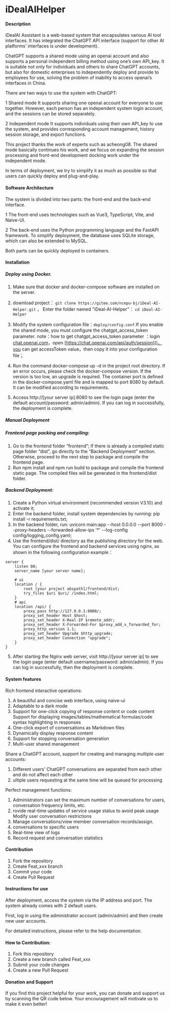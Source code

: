 # iDealAIHelper

#### Description
iDealAI Assistant is a web-based system that encapsulates various AI tool interfaces. It has integrated the ChatGPT API interface (support for other AI platforms’ interfaces is under development).

ChatGPT supports a shared mode using an openai account and also supports a personal independent billing method using one’s own API_key. It is suitable not only for individuals and others to share ChatGPT accounts, but also for domestic enterprises to independently deploy and provide to employees for use, solving the problem of inability to access openai’s interfaces in China.


There are two ways to use the system with ChatGPT:

1 Shared mode
It supports sharing one openai account for everyone to use together. However, each person has an independent system login account, and the sessions can be stored separately.

2 Independent mode
It supports individuals using their own API_key to use the system, and provides corresponding account management, history session storage, and export functions.

This project thanks the work of experts such as acheong08. The shared mode basically continues his work, and we focus on expanding the session processing and front-end development docking work under the independent mode.

In terms of deployment, we try to simplify it as much as possible so that users can quickly deploy and plug-and-play.

#### Software Architecture
The system is divided into two parts: the front-end and the back-end interface.

1 The front-end uses technologies such as Vue3, TypeScript, Vite, and Naive-UI.

2 The back-end uses the Python programming language and the FastAPI framework. To simplify deployment, the database uses SQLite storage, which can also be extended to MySQL.

Both parts can be quickly deployed in containers.

#### Installation

##### Deploy using Docker.

1. Make sure that docker and docker-compose software are installed on the server.

2. download project：
`git clone https://gitee.com/ncepu-bj/iDeal-AI-Helper.git` ，
 Enter the folder named "iDeal-AI-Helper"：
 `cd iDeal-AI-Helper`

3. Modify the system configuration file：`deploy/config.conf`.If you enable the shared mode, you must configure the chatgpt_access_token parameter.
note：how to get chatgpt_access_token parameter ：login [chat.openai.com]()，open [https://chat.openai.com/api/auth/session]()，you can get accessToken value，then copy it into your configuration file；

4. Run the command docker-compose up -d in the project root directory. If an error occurs, please check the docker-compose version. If the version is too low, an upgrade is required. The container port is defined in the docker-compose.yaml file and is mapped to port 8080 by default. It can be modified according to requirements.

5. Access http://[your server ip]:8080 to see the login page (enter the default account/password: admin/admin). If you can log in successfully, the deployment is complete.

##### Manual Deployment

##### Frontend page packing and compiling:

1. Go to the frontend folder “frontend”; If there is already a compiled static page folder “dist”, go directly to the “Backend Deployment” section. Otherwise, proceed to the next step to package and compile the frontend page.
2. Run npm install and npm run build to package and compile the frontend static page. The compiled files will be generated in the frontend/dist folder.

##### Backend Deployment:

1. Create a Python virtual environment (recommended version V3.10) and activate it;
2. Enter the backend folder, install system dependencies by running: pip install -r requirements.txt;
3. In the backend folder, run: uvicorn main:app --host 0.0.0.0 --port 8000 --proxy-headers --forwarded-allow-ips '*' --log-config config/logging_config.yaml;
4. Use the frontend/dist/ directory as the publishing directory for the web. You can configure the frontend and backend services using nginx, as shown in the following configuration example：

```
server {
	listen 80;
	server_name [your server name];

    # ui
    location / {
        root [your project abspath]/frontend/dist;
        try_files $uri $uri/ /index.html;
    }
    # api
    location /api/ {
        proxy_pass http://127.0.0.1:8000/;
        proxy_set_header Host $host;
        proxy_set_header X-Real-IP $remote_addr;
        proxy_set_header X-Forwarded-For $proxy_add_x_forwarded_for;
        proxy_http_version 1.1;
        proxy_set_header Upgrade $http_upgrade;
        proxy_set_header Connection "upgrade";
    }
}
```
5. After starting the Nginx web server, visit http://[your server ip] to see the login page (enter default username/password: admin/admin). If you can log in successfully, then the deployment is complete.


#### System features

Rich frontend interactive operations:
1. A beautiful and concise web interface, using naive-ui
2. Adaptable to a dark mode
3. Support for one-click copying of response content or code content
Support for displaying images/tables/mathematical formulas/code syntax highlighting in responses
4. One-click export of conversations as Markdown files
5. Dynamically display response content
6. Support for stopping conversation generation
7. Multi-user shared management

Share a ChatGPT account, support for creating and managing multiple user accounts:
1. Different users’ ChatGPT conversations are separated from each other and do not affect each other
2. ultiple users requesting at the same time will be queued for processing

Perfect management functions:
1. Administrators can set the maximum number of conversations for users, conversation frequency limits, etc.
2. rovide real-time updates of service usage status to avoid peak usage
Modify user conversation restrictions
3. Manage conversations/view member conversation records/assign.
4. conversations to specific users
5. Real-time view of logs
6. Record request and conversation statistics


#### Contribution

1.  Fork the repository
2.  Create Feat_xxx branch
3.  Commit your code
4.  Create Pull Request


####  Instructions for use

After deployment, access the system via the IP address and port. The system already comes with 2 default users.

First, log in using the administrator account (admin/admin) and then create new user accounts.

For detailed instructions, please refer to the help documentation.

#### How to Contribution:

1. Fork this repository
2. Create a new branch called Feat_xxx
3. Submit your code changes
4. Create a new Pull Request


#### Donation and Support
If you find this project helpful for your work, you can donate and support us by scanning the QR code below. Your encouragement will motivate us to make it even better!

